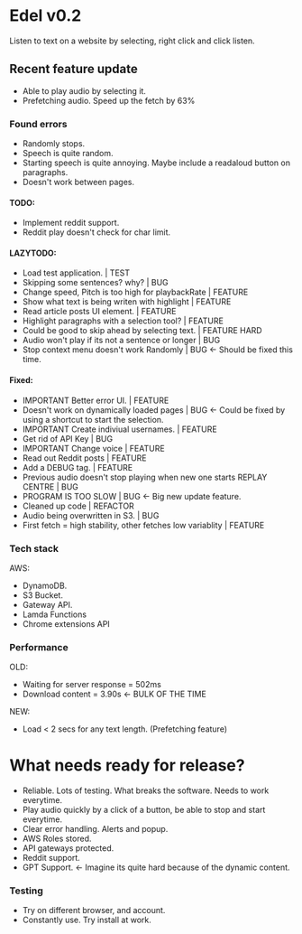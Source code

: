 # Edel v0.2 
Listen to text on a website by selecting, right click and click listen.

## Recent feature update
- Able to play audio by selecting it.
- Prefetching audio. Speed up the fetch by 63%

### Found errors
- Randomly stops.
- Speech is quite random.
- Starting speech is quite annoying. Maybe include a readaloud button on paragraphs.
- Doesn't work between pages.

#### TODO:
- Implement reddit support.
- Reddit play doesn't check for char limit.

#### LAZYTODO:
- Load test application.                                        | TEST
- Skipping some sentences? why?                                 | BUG
- Change speed, Pitch is too high for playbackRate              | FEATURE
- Show what text is being writen with highlight                 | FEATURE
- Read article posts UI element.                                | FEATURE
- Highlight paragraphs with a selection tool?                   | FEATURE
- Could be good to skip ahead by selecting text.                | FEATURE HARD
- Audio won't play if its not a sentence or longer              | BUG
- Stop context menu doesn't work Randomly                       | BUG <- Should be fixed this time. 

#### Fixed:
- IMPORTANT Better error UI.                                            | FEATURE
- Doesn't work on dynamically loaded pages                      | BUG <- Could be fixed by using a shortcut to start the selection.
- IMPORTANT Create indiviual usernames.                         | FEATURE
- Get rid of API Key                                                    | BUG
- IMPORTANT Change voice                                                | FEATURE
- Read out Reddit posts                                                 | FEATURE
- Add a DEBUG tag.                                                      | FEATURE
- Previous audio doesn't stop playing when new one starts REPLAY CENTRE | BUG 
- PROGRAM IS TOO SLOW                                                   | BUG <- Big new update feature.
- Cleaned up code                                                       | REFACTOR
- Audio being overwritten in S3.                                        | BUG
- First fetch = high stability, other fetches low variablity            | FEATURE


### Tech stack

AWS:
- DynamoDB.
- S3 Bucket.
- Gateway API.
- Lamda Functions
- Chrome extensions API

### Performance

OLD:
- Waiting for server response = 502ms
- Download content = 3.90s <- BULK OF THE TIME

NEW:
- Load < 2 secs for any text length. (Prefetching feature)

# What needs ready for release?
- Reliable. Lots of testing. What breaks the software. Needs to work everytime.
- Play audio quickly by a click of a button, be able to stop and start everytime.
- Clear error handling. Alerts and popup.
- AWS Roles stored.
- API gateways protected.
- Reddit support.
- GPT Support. <- Imagine its quite hard because of the dynamic content.


### Testing
- Try on different browser, and account.
- Constantly use. Try install at work.

